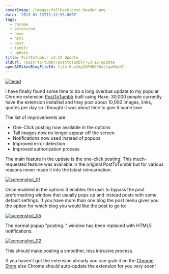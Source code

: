 ```yaml
---
coverImage: /images/fallback-post-header.png
date: '2013-01-13T11:12:53.000Z'
tags:
  - chrome
  - extension
  - haxe
  - html
  - post
  - tumblr
  - update
title: PostToTumblr v3.12 Update
oldUrl: /post-to-tumbr/posttotumblr-v3-12-update
openAIMikesBlogFileId: file-6uu1kpIAPd929QxtJaaKkoX7
---
```


[![head](/wp-content/uploads/2013/01/head1.png)](/posts/posttotumblr-v3-12-update/attachment/head-5/)

I have finally found some time to do a long overdue update to my popular Chrome extension [PostToTumblr](https://chrome.google.com/webstore/detail/dbpicbbcpanckagpdjflgojlknomoiah) built using Haxe. 30,000 people currently have the extension installed and they post about 10,000 images, links, quotes per day so I thought it was about time to give it some love.

<!-- more -->

The list of improvements are:

- One-Click posting now available in the options
- Tall images now no longer appear off the screen
- Notifications now used instead of popups
- Improved error detection
- Improved authorization process

The main feature in the update is the one-click posting. This much-requested feature was available in the original PostToTumblr but for various reasons never made it into the latest reincarnation.

[![screenshot_01](/wp-content/uploads/2013/01/screenshot_011.png)](/posts/posttotumblr-v3-12-update/attachment/screenshot_01-9/)

Once enabled in the options it enables the user to bypass the post preformatting window that usually pops up and instead posts with some default settings. If you have more than one blog the post menu gives you the option for which blog you would like the post to go to:

[![screenshot_05](/wp-content/uploads/2013/01/screenshot_051.png)](/posts/posttotumblr-v3-12-update/attachment/screenshot_05-7/)

The normal popup "posting.." window has been replaced with HTML5 notifications.

[![screenshot_02](/wp-content/uploads/2013/01/screenshot_02.png)](/posts/posttotumblr-v3-12-update/attachment/screenshot_02-12/)

This should make posting a smoother, less intrusive process.

If you haven't got the extension already you can grab it on the [Chrome Store](https://chrome.google.com/webstore/detail/dbpicbbcpanckagpdjflgojlknomoiah) else Chrome should auto-update the extension for you very soon!
